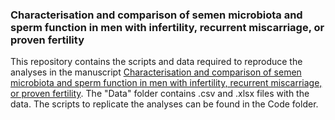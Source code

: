 ### Characterisation and comparison of semen microbiota and sperm function in men with infertility, recurrent miscarriage, or proven fertility

This repository contains the scripts and data required to reproduce the analyses in the manuscript [Characterisation and comparison of semen microbiota and sperm function in men with infertility, recurrent miscarriage, or proven fertility](https://doi.org/10.7554/eLife.96090.3). The "Data" folder contains .csv and .xlsx files with the data. The scripts to replicate the analyses can be found in the Code folder.
